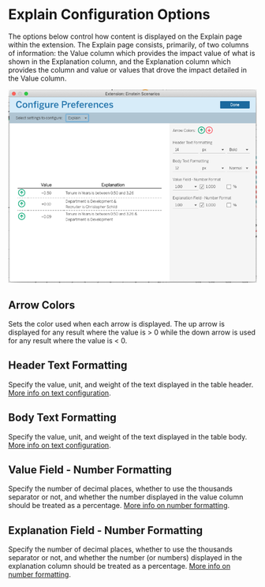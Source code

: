# Explain Configuration Options

The options below control how content is displayed on the Explain page within the extension. The Explain page consists, primarily, of two columns of information: the Value column which provides the impact value of what is shown in the Explanation column, and the Explanation column which provides the column and value or values that drove the impact detailed in the Value column.

![Explain Configuration](../static/img/explain-settings.png)

## Arrow Colors

Sets the color used when each arrow is displayed. The up arrow is displayed for any result where the value is > 0 while the down arrow is used for any result where the value is < 0.

## Header Text Formatting

Specify the value, unit, and weight of the text displayed in the table header. [More info on text configuration](../shared/text-config.md).

## Body Text Formatting

Specify the value, unit, and weight of the text displayed in the table body. [More info on text configuration](../shared/text-config.md).

## Value Field - Number Formatting

Specify the number of decimal places, whether to use the thousands separator or not, and whether the number displayed in the value column should be treated as a percentage. [More info on number formatting](../shared/number-formatting.md).

## Explanation Field - Number Formatting

Specify the number of decimal places, whether to use the thousands separator or not, and whether the number (or numbers) displayed in the explanation column should be treated as a percentage. [More info on number formatting](../shared/number-formatting.md).

